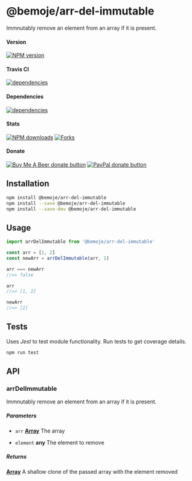 # @bemoje/arr-del-immutable

Immnutably remove an element from an array if it is present.

#### Version

<span><a href="https://npmjs.org/@bemoje/arr-del-immutable" title="View this project on NPM"><img src="https://img.shields.io/npm/v/@bemoje/arr-del-immutable" alt="NPM version" /></a></span>

#### Travis CI

<span><a href="https://npmjs.org/@bemoje/arr-del-immutable" title="View this project on NPM"><img src="https://travis-ci.org/bemoje/bemoje-arr-del-immutable.svg?branch=master" alt="dependencies" /></a></span>

#### Dependencies

<span><a href="https://npmjs.org/@bemoje/arr-del-immutable" title="View this project on NPM"><img src="https://david-dm.org/bemoje/bemoje-arr-del-immutable.svg" alt="dependencies" /></a></span>

#### Stats

<span><a href="https://npmjs.org/@bemoje/arr-del-immutable" title="View this project on NPM"><img src="https://img.shields.io/npm/dt/@bemoje/arr-del-immutable" alt="NPM downloads" /></a></span>
<span><a href="https://github.com/bemoje/bemoje-arr-del-immutable/fork" title="Fork this project"><img src="https://img.shields.io/github/forks/bemoje/bemoje-arr-del-immutable" alt="Forks" /></a></span>

#### Donate

<span><a href="https://www.buymeacoffee.com/bemoje" title="Donate to this project using Buy Me A Beer"><img src="https://img.shields.io/badge/buy%20me%20a%20coffee-donate-yellow.svg?label=Buy me a beer!" alt="Buy Me A Beer donate button" /></a></span>
<span><a href="https://paypal.me/forstaaloen" title="Donate to this project using Paypal"><img src="https://img.shields.io/badge/paypal-donate-yellow.svg?label=PayPal" alt="PayPal donate button" /></a></span>

## Installation

```sh
npm install @bemoje/arr-del-immutable
npm install --save @bemoje/arr-del-immutable
npm install --save-dev @bemoje/arr-del-immutable
```

## Usage

```javascript
import arrDelImmutable from '@bemoje/arr-del-immutable'

const arr = [1, 2]
const newArr = arrDelImmutable(arr, 1)

arr === newArr
//=> false

arr
//=> [1, 2]

newArr
//=> [2]

```


## Tests
Uses *Jest* to test module functionality. Run tests to get coverage details.

```bash
npm run test
```

## API
### arrDelImmutable

Immnutably remove an element from an array if it is present.

##### Parameters

-   `arr` **[Array][3]** The array

-   `element` **any** The element to remove

##### Returns
**[Array][3]** A shallow clone of the passed array with the element removed

[1]: #arrdelimmutable

[2]: #parameters

[3]: https://developer.mozilla.org/docs/Web/JavaScript/Reference/Global_Objects/Array